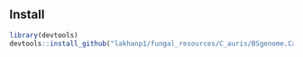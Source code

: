 ## Install
```R
library(devtools)
devtools::install_github("lakhanp1/fungal_resources/C_auris/BSgenome.Cauris.B8441")
```